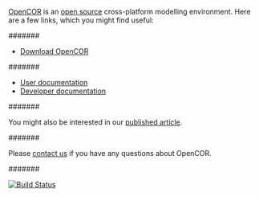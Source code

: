 [OpenCOR](http://www.opencor.ws/) is an [open source](http://www.opencor.ws/user/licensing.html) cross-platform modelling environment. Here are a few links, which you might find useful:

#######

  * [Download OpenCOR](http://www.opencor.ws/downloads/index.php)

#######

  * [User documentation](http://www.opencor.ws/user/index.html)
  * [Developer documentation](http://www.opencor.ws/developer/index.html)

#######

You might also be interested in our [published article](http://dx.doi.org/10.3389/fphys.2015.00026).

#######

Please [contact us](http://www.opencor.ws/user/contactUs.html) if you have any questions about OpenCOR.

#######

[![Build Status](https://travis-ci.org/opencor/opencor.png?branch=master)](https://travis-ci.org/opencor/opencor)
